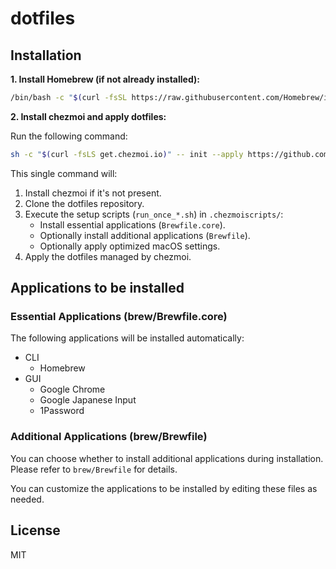 # dotfiles

## Installation

**1. Install Homebrew (if not already installed):**

```bash
/bin/bash -c "$(curl -fsSL https://raw.githubusercontent.com/Homebrew/install/HEAD/install.sh)"
```

**2. Install chezmoi and apply dotfiles:**

Run the following command:

```bash
sh -c "$(curl -fsLS get.chezmoi.io)" -- init --apply https://github.com/cheezenaan/dotfiles.git
```

This single command will:

1.  Install chezmoi if it's not present.
2.  Clone the dotfiles repository.
3.  Execute the setup scripts (`run_once_*.sh`) in `.chezmoiscripts/`:
    *   Install essential applications (`Brewfile.core`).
    *   Optionally install additional applications (`Brewfile`).
    *   Optionally apply optimized macOS settings.
4.  Apply the dotfiles managed by chezmoi.

## Applications to be installed

### Essential Applications (brew/Brewfile.core)

The following applications will be installed automatically:

- CLI
    - Homebrew
- GUI
    - Google Chrome
    - Google Japanese Input
    - 1Password

### Additional Applications (brew/Brewfile)

You can choose whether to install additional applications during installation.
Please refer to `brew/Brewfile` for details.

You can customize the applications to be installed by editing these files as needed.

## License

MIT 
